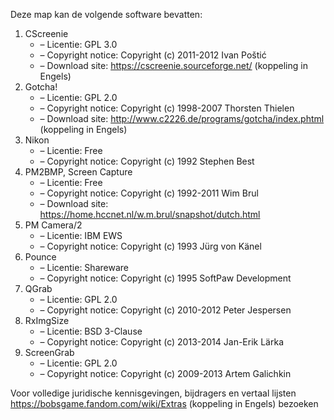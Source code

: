 ﻿Deze map kan de volgende software bevatten:

1. CScreenie
   - – Licentie: GPL 3.0
   - – Copyright notice: Copyright (c) 2011-2012 Ivan Poštić
   - – Download site: https://cscreenie.sourceforge.net/ (koppeling in Engels)
2. Gotcha!
   - – Licentie: GPL 2.0
   - – Copyright notice: Copyright (c) 1998-2007 Thorsten Thielen
   - – Download site: http://www.c2226.de/programs/gotcha/index.phtml (koppeling in Engels)
3. Nikon
   - – Licentie: Free
   - – Copyright notice: Copyright (c) 1992 Stephen Best
4. PM2BMP, Screen Capture
   - – Licentie: Free
   - – Copyright notice: Copyright (c) 1992-2011 Wim Brul
   - – Download site: https://home.hccnet.nl/w.m.brul/snapshot/dutch.html
5. PM Camera/2
   - – Licentie: IBM EWS
   - – Copyright notice: Copyright (c) 1993 Jürg von Känel
6. Pounce
   - – Licentie: Shareware
   - – Copyright notice: Copyright (c) 1995 SoftPaw Development
7. QGrab
   - – Licentie: GPL 2.0
   - – Copyright notice: Copyright (c) 2010-2012 Peter Jespersen
8. RxImgSize
   - – Licentie: BSD 3-Clause
   - – Copyright notice: Copyright (c) 2013-2014 Jan-Erik Lärka
9. ScreenGrab
   - – Licentie: GPL 2.0
   - – Copyright notice: Copyright (c) 2009-2013 Artem Galichkin

Voor volledige juridische kennisgevingen, bijdragers en vertaal lijsten https://bobsgame.fandom.com/wiki/Extras (koppeling in Engels) bezoeken
